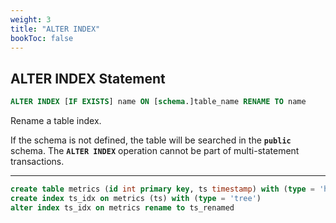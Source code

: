 ```yaml
---
weight: 3
title: "ALTER INDEX"
bookToc: false
---
```



## ALTER INDEX Statement

```SQL
ALTER INDEX [IF EXISTS] name ON [schema.]table_name RENAME TO name
```

Rename a table index.

If the schema is not defined, the table will be searched in the **`public`** schema.
The **`ALTER INDEX`** operation cannot be part of multi-statement transactions.

---

```SQL
create table metrics (id int primary key, ts timestamp) with (type = 'hash')
create index ts_idx on metrics (ts) with (type = 'tree')
alter index ts_idx on metrics rename to ts_renamed
```
